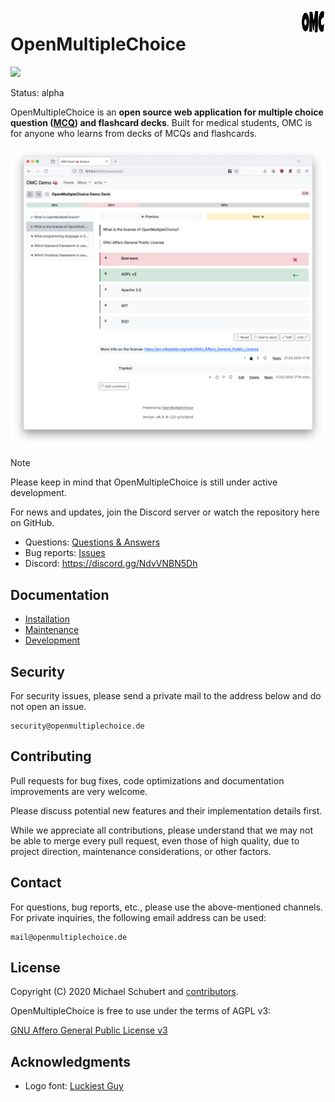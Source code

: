 <img align="right" width="40" height="40" src="https://raw.githubusercontent.com/openmultiplechoice/openmultiplechoice/master/logo/omc-white-bg.png#gh-light-mode-only">

# OpenMultipleChoice

![](https://github.com/openmultiplechoice/openmultiplechoice/workflows/CI/badge.svg)

Status: alpha

OpenMultipleChoice is an **open source web application for multiple choice
question ([MCQ](https://en.wikipedia.org/wiki/Multiple_choice)) and flashcard
decks**. Built for medical students, OMC is for anyone who learns from decks of
MCQs and flashcards.

![](docs/images/omc-screenshot.png)

> [!NOTE]
> Please keep in mind that OpenMultipleChoice is still under active development.

For news and updates, join the Discord server or watch the repository here on
GitHub.

* Questions: [Questions & Answers](https://github.com/openmultiplechoice/openmultiplechoice/discussions/categories/q-a)
* Bug reports: [Issues](https://github.com/openmultiplechoice/openmultiplechoice/issues)
* Discord: https://discord.gg/NdvVNBN5Dh

## Documentation

* [Installation](docs/installation.md)
* [Maintenance](docs/maintenance.md)
* [Development](docs/development.md)

## Security

For security issues, please send a private mail to the address below and do not
open an issue.

```
security@openmultiplechoice.de
```

## Contributing

Pull requests for bug fixes, code optimizations and documentation improvements
are very welcome.

Please discuss potential new features and their implementation details first.

While we appreciate all contributions, please understand that we may not be
able to merge every pull request, even those of high quality, due to project
direction, maintenance considerations, or other factors.

## Contact

For questions, bug reports, etc., please use the above-mentioned channels. For
private inquiries, the following email address can be used:

```
mail@openmultiplechoice.de
```

## License

Copyright (C) 2020 Michael Schubert and [contributors](https://github.com/openmultiplechoice/openmultiplechoice/graphs/contributors).

OpenMultipleChoice is free to use under the terms of AGPL v3:

[GNU Affero General Public License v3](https://www.gnu.org/licenses/agpl-3.0.en.html)

## Acknowledgments

* Logo font: [Luckiest Guy](https://fonts.google.com/specimen/Luckiest+Guy)
